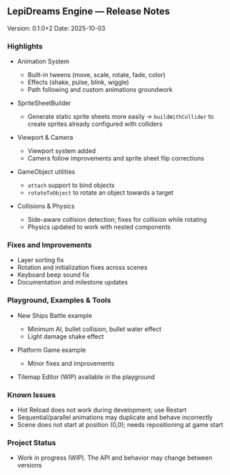 ## LepiDreams Engine — Release Notes

Version: 0.1.0+2
Date: 2025-10-03

### Highlights

- Animation System
  - Built-in tweens (move, scale, rotate, fade, color)
  - Effects (shake, pulse, blink, wiggle)
  - Path following and custom animations groundwork

- SpriteSheetBuilder
  - Generate static sprite sheets more easily -> `buildWithCollider` to create sprites already configured with colliders

- Viewport & Camera
  - Viewport system added
  - Camera follow improvements and sprite sheet flip corrections

- GameObject utilities
  - `attach` support to bind objects
  - `rotateToObject` to rotate an object towards a target

- Collisions & Physics
  - Side-aware collision detection; fixes for collision while rotating
  - Physics updated to work with nested components

### Fixes and Improvements

- Layer sorting fix
- Rotation and initialization fixes across scenes
- Keyboard beep sound fix
- Documentation and milestone updates

### Playground, Examples & Tools

- New Ships Battle example
  - Minimum AI, bullet collision, bullet water effect
  - Light damage shake effect

- Platform Game example
  - Minor fixes and improvements

- Tilemap Editor (WIP) available in the playground

### Known Issues

- Hot Reload does not work during development; use Restart
- Sequential/parallel animations may duplicate and behave incorrectly
- Scene does not start at position (0,0); needs repositioning at game start

### Project Status

- Work in progress (WIP). The API and behavior may change between versions

